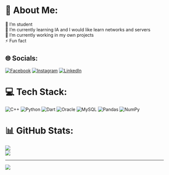 # 💫 About Me:
🔭 I’m student<br>🌱 I’m currently learning IA and I would like learn networks and servers<br>💬 I’m currently working in my own projects<br>⚡ Fun fact


## 🌐 Socials:
[![Facebook](https://img.shields.io/badge/Facebook-%231877F2.svg?logo=Facebook&logoColor=white)](https://facebook.com/ReyMartinQG) [![Instagram](https://img.shields.io/badge/Instagram-%23E4405F.svg?logo=Instagram&logoColor=white)](https://instagram.com/reymartin_qg) [![LinkedIn](https://img.shields.io/badge/LinkedIn-%230077B5.svg?logo=linkedin&logoColor=white)](https://linkedin.com/in/bluesfire) 

# 💻 Tech Stack:
![C++](https://img.shields.io/badge/c++-%2300599C.svg?style=for-the-badge&logo=c%2B%2B&logoColor=white) ![Python](https://img.shields.io/badge/python-3670A0?style=for-the-badge&logo=python&logoColor=ffdd54) ![Dart](https://img.shields.io/badge/dart-%230175C2.svg?style=for-the-badge&logo=dart&logoColor=white) ![Oracle](https://img.shields.io/badge/Oracle-F80000?style=for-the-badge&logo=oracle&logoColor=white) ![MySQL](https://img.shields.io/badge/mysql-%2300f.svg?style=for-the-badge&logo=mysql&logoColor=white) ![Pandas](https://img.shields.io/badge/pandas-%23150458.svg?style=for-the-badge&logo=pandas&logoColor=white) ![NumPy](https://img.shields.io/badge/numpy-%23013243.svg?style=for-the-badge&logo=numpy&logoColor=white)
# 📊 GitHub Stats:
![](https://github-readme-streak-stats.herokuapp.com/?user=Bluesfire1467&theme=bear&hide_border=false)<br/>
![](https://github-readme-stats.vercel.app/api/top-langs/?username=Bluesfire1467&theme=bear&hide_border=false&include_all_commits=false&count_private=false&layout=compact)

---
[![](https://visitcount.itsvg.in/api?id=Bluesfire1467&icon=0&color=0)](https://visitcount.itsvg.in)

<!-- Proudly created with GPRM ( https://gprm.itsvg.in ) -->
